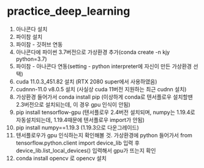 # practice_deep_learning

1. 아나콘다 설치
2. 파이참 설치
3. 파이참 - 깃허브 연동
4. 아나콘다에 파이썬 3.7버전으로 가상환경 추가(conda create -n kjy python=3.7)
5. 파이참 - 아나콘다 연동(setting - python interpreter에 자신이 만든 가상환경 선택)
6. cuda 11.0.3_451.82 설치 (RTX 2080 super에서 사용하였음)
7. cudnnn-11.0 v8.0.5 설치 (사실상 cuda 11버전 지원하는 최근 cudnn 설치)
8. 가상환경 들어가서 conda install pip (이상하게 conda로 텐서플로우 설치할땐 2.3버전으로 설치되는데, 이 경우 gpu 인식이 안됨)
9. pip install tensorflow-gpu (텐서플로우 2.4버전 설치되며, numpy는 1.19.4로 자동설치되는데, 1.19.4때문에 텐서플로우 import가 안됨)
10. pip install numpy==1.19.3 (1.19.3으로 다운그레이드)
11. 텐서플로우가 gpu 인식하는지 확인해볼 것. 가상환경에 python 들어가서 from tensorflow.python.client import device_lib 입력 후 device_lib.list_local_devices() 입력해서 gpu가 뜨는지 확인
12. conda install opencv 로 opencv 설치
